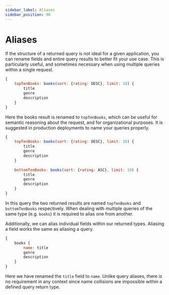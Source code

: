 ```yaml
---
sidebar_label: Aliases
sidebar_position: 90
---
```

# Aliases

If the structure of a returned query is not ideal for a given application, you can rename fields and entire query results to better fit your use case. This is particularly useful, and sometimes necessary when using multiple queries within a single request.

```javascript
{
    topTenBooks: books(sort: {rating: DESC}, limit: 10) {
        title
        genre
        description
    }
}
```

Here the books result is renamed to `topTenBooks`, which can be useful for semantic reasoning about the request, and for organizational purposes. It is suggested in production deployments to name your queries properly.

```javascript
{
    topTenBooks: books(sort: {rating: DESC}, limit: 10) {
        title
        genre
        description
    }
    
    bottomTenBooks: books(sort: {rating: ASC}, limit: 10) {
        title
        genre
        description
    }
}
```

In this query the two returned results are named `topTenBooks` and `bottomTenBooks` respectively. When dealing with multiple queries of the same type (e.g. `books`) it is required to alias one from another.

Additionally, we can alias individual fields within our returned types. Aliasing a field works the same as aliasing a query.

```javascript
{
    books {
        name: title
        genre
        description
    }
}
```

Here we have renamed the `title` field to `name`. Unlike query aliases, there is no requirement in any context since name collisions are impossible within a defined query return type.
